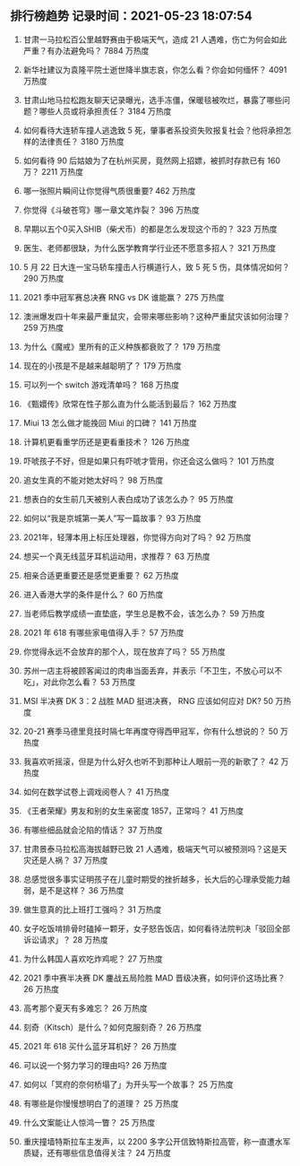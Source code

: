 
## 排行榜趋势 记录时间：2021-05-23 18:07:54
  
  1. 甘肃一马拉松百公里越野赛由于极端天气，造成 21 人遇难，伤亡为何会如此严重？有办法避免吗？ 7884 万热度
    
  2. 新华社建议为袁隆平院士逝世降半旗志哀，你怎么看？你会如何缅怀？ 4091 万热度
    
  3. 甘肃山地马拉松跑友聊天记录曝光，选手冻僵，保暖毯被吹烂，暴露了哪些问题？哪些人员或将承担责任？ 3184 万热度
    
  4. 如何看待大连轿车撞人逃逸致 5 死，肇事者系投资失败报复社会？他将承担怎样的法律责任？ 3180 万热度
    
  5. 如何看待 90 后姑娘为了在杭州买房，竟然网上招嫖，被抓时存款已有 160 万？ 2211 万热度
    
  6. 哪一张照片瞬间让你觉得气质很重要? 462 万热度
    
  7. 你觉得《斗破苍穹》哪一章文笔炸裂？ 396 万热度
    
  8. 早期以五个0买入SHIB（柴犬币）的都是怎么发现这个币的？ 323 万热度
    
  9. 医生、老师都很缺，为什么医学教育学行业还不愿意多招人？ 321 万热度
    
  10. 5 月 22 日大连一宝马轿车撞击人行横道行人，致 5 死 5 伤，具体情况如何？ 290 万热度
    
  11. 2021 季中冠军赛总决赛 RNG vs DK 谁能赢？ 275 万热度
    
  12. 澳洲爆发四十年来最严重鼠灾，会带来哪些影响？这种严重鼠灾该如何治理？ 259 万热度
    
  13. 为什么《魔戒》里所有的正义种族都衰败了？ 179 万热度
    
  14. 现在的小孩是不是越来越聪明了？ 179 万热度
    
  15. 可以列一个 switch 游戏清单吗？ 168 万热度
    
  16. 《甄嬛传》欣常在性子那么直为什么能活到最后？ 162 万热度
    
  17. Miui 13 怎么做才能挽回 Miui 的口碑？ 141 万热度
    
  18. 计算机更看重学历还是更看重技术？ 126 万热度
    
  19. 吓唬孩子不好，但是如果只有吓唬才管用，你还会这么做吗？ 101 万热度
    
  20. 追女生真的不能对她太好吗？ 98 万热度
    
  21. 想表白的女生前几天被别人表白成功了该怎么办？ 95 万热度
    
  22. 如何以“我是京城第一美人”写一篇故事？ 93 万热度
    
  23. 2021年，轻薄本用上标压处理器，你觉得方向对了吗？ 92 万热度
    
  24. 想买一个真无线蓝牙耳机运动用，求推荐？ 63 万热度
    
  25. 相亲合适更重要还是感觉更重要？ 62 万热度
    
  26. 进入香港大学的条件是什么？ 60 万热度
    
  27. 当老师后教学成绩一直垫底，学生总是教不会，该怎么办？ 59 万热度
    
  28. 2021 年 618 有哪些家电值得入手？ 57 万热度
    
  29. 你觉得永远不会放弃的那个人，现在放弃了吗？ 55 万热度
    
  30. 苏州一店主将被顾客闻过的肉串当面丢弃，并表示「不卫生，不放心可以不吃」，对此你怎么看？ 53 万热度
    
  31. MSI 半决赛 DK 3：2 战胜 MAD 挺进决赛， RNG 应该如何应对 DK? 50 万热度
    
  32. 20-21 赛季马德里竞技时隔七年再度夺得西甲冠军，你有什么想说的？ 50 万热度
    
  33. 我喜欢听摇滚，但是为什么好久也听不到那种让人眼前一亮的新歌了？ 42 万热度
    
  34. 如何在数学试卷上调戏阅卷人？ 41 万热度
    
  35. 《王者荣耀》男友和别的女生亲密度 1857，正常吗？ 41 万热度
    
  36. 有哪些细品就会沦陷的情话？ 37 万热度
    
  37. 甘肃景泰马拉松高海拔越野已致 21 人遇难，极端天气可以被预测吗？这是天灾还是人祸？ 37 万热度
    
  38. 总感觉很多事实证明孩子在儿童时期受的挫折越多，长大后的心理承受能力越弱，是不是这样？ 36 万热度
    
  39. 做生意真的比上班打工强吗？ 31 万热度
    
  40. 女子吃饭啃排骨时磕掉一颗牙，女子怒告饭店，如何看待法院判决「驳回全部诉讼请求」？ 28 万热度
    
  41. 为什么韩国人喜欢吃炸鸡呢？ 27 万热度
    
  42. 2021 季中赛半决赛 DK 鏖战五局险胜 MAD 晋级决赛，如何评价这场比赛？ 26 万热度
    
  43. 高考那个夏天有多难忘？ 26 万热度
    
  44. 刻奇（Kitsch）是什么？如何克服刻奇？ 26 万热度
    
  45. 2021 年 618 买什么蓝牙耳机好？ 26 万热度
    
  46. 可以说一个努力学习的理由吗? 26 万热度
    
  47. 如何以「冥府的奈何桥塌了」为开头写一个故事？ 25 万热度
    
  48. 有哪些是你慢慢想明白了的道理？ 25 万热度
    
  49. 什么文案能让人惊鸿一瞥？ 25 万热度
    
  50. 重庆撞墙特斯拉车主发声，以 2200 多字公开信致特斯拉高管，称一直遭水军质疑，还有哪些信息值得关注？ 24 万热度
    